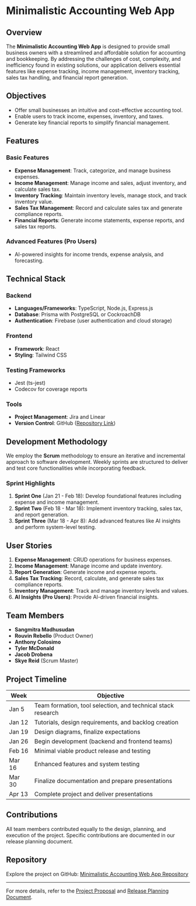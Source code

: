 # Minimalistic Accounting Web App

## Overview
The **Minimalistic Accounting Web App** is designed to provide small business owners with a streamlined and affordable solution for accounting and bookkeeping. By addressing the challenges of cost, complexity, and inefficiency found in existing solutions, our application delivers essential features like expense tracking, income management, inventory tracking, sales tax handling, and financial report generation.

## Objectives
- Offer small businesses an intuitive and cost-effective accounting tool.
- Enable users to track income, expenses, inventory, and taxes.
- Generate key financial reports to simplify financial management.

## Features
### Basic Features
- **Expense Management**: Track, categorize, and manage business expenses.
- **Income Management**: Manage income and sales, adjust inventory, and calculate sales tax.
- **Inventory Tracking**: Maintain inventory levels, manage stock, and track inventory value.
- **Sales Tax Management**: Record and calculate sales tax and generate compliance reports.
- **Financial Reports**: Generate income statements, expense reports, and sales tax reports.

### Advanced Features (Pro Users)
- AI-powered insights for income trends, expense analysis, and forecasting.

## Technical Stack
### Backend
- **Languages/Frameworks**: TypeScript, Node.js, Express.js
- **Database**: Prisma with PostgreSQL or CockroachDB
- **Authentication**: Firebase (user authentication and cloud storage)

### Frontend
- **Framework**: React
- **Styling**: Tailwind CSS

### Testing Frameworks
- Jest (ts-jest)
- Codecov for coverage reports

### Tools
- **Project Management**: Jira and Linear
- **Version Control**: GitHub ([Repository Link](https://github.com/tm21cy/4P02-Group-10))

## Development Methodology
We employ the **Scrum** methodology to ensure an iterative and incremental approach to software development. Weekly sprints are structured to deliver and test core functionalities while incorporating feedback.

### Sprint Highlights
1. **Sprint One** (Jan 21 - Feb 18): Develop foundational features including expense and income management.
2. **Sprint Two** (Feb 18 - Mar 18): Implement inventory tracking, sales tax, and report generation.
3. **Sprint Three** (Mar 18 - Apr 8): Add advanced features like AI insights and perform system-level testing.

## User Stories
1. **Expense Management**: CRUD operations for business expenses.
2. **Income Management**: Manage income and update inventory.
3. **Report Generation**: Generate income and expense reports.
4. **Sales Tax Tracking**: Record, calculate, and generate sales tax compliance reports.
5. **Inventory Management**: Track and manage inventory levels and values.
6. **AI Insights (Pro Users)**: Provide AI-driven financial insights.

## Team Members
- **Sangmitra Madhusudan**
- **Rouvin Rebello** (Product Owner)
- **Anthony Colosimo**
- **Tyler McDonald**
- **Jacob Drobena**
- **Skye Reid** (Scrum Master)

## Project Timeline
| Week | Objective |
|------|-----------|
| Jan 5  | Team formation, tool selection, and technical stack research |
| Jan 12 | Tutorials, design requirements, and backlog creation |
| Jan 19 | Design diagrams, finalize expectations |
| Jan 26 | Begin development (backend and frontend teams) |
| Feb 16 | Minimal viable product release and testing |
| Mar 16 | Enhanced features and system testing |
| Mar 30 | Finalize documentation and prepare presentations |
| Apr 13 | Complete project and deliver presentations |

## Contributions
All team members contributed equally to the design, planning, and execution of the project. Specific contributions are documented in our release planning document.

## Repository
Explore the project on GitHub: [Minimalistic Accounting Web App Repository](https://github.com/tm21cy/4P02-Group-10)

---
For more details, refer to the [Project Proposal](4P02%20Group%2010%20Project%20Proposal.pdf) and [Release Planning Document](4P02%20Group%2010%20Release%20Planning%20Document.pdf).

